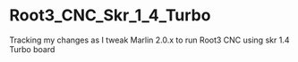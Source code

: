 # Root3_CNC_Skr_1_4_Turbo
Tracking my changes as I tweak Marlin 2.0.x to run Root3 CNC using skr 1.4 Turbo board
